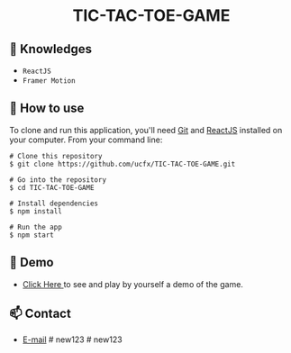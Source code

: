 <h1 align="center">TIC-TAC-TOE-GAME</h1>


## :rocket: Knowledges
 - `ReactJS`
 - `Framer Motion`

## :book: How to use
To clone and run this application, you'll need [Git](https://git-scm.com/downloads) and [ReactJS](https://react.dev/) installed on your computer. From your command line:

```
# Clone this repository
$ git clone https://github.com/ucfx/TIC-TAC-TOE-GAME.git

# Go into the repository
$ cd TIC-TAC-TOE-GAME

# Install dependencies
$ npm install

# Run the app
$ npm start
```
## :link: Demo
  - <a target="_blank" href="https://ucfx.github.io/TIC-TAC-TOE-GAME/"> Click Here </a> to see and play by yourself a demo of the game.

## :mailbox: Contact
  - <a target="_blank" href="mailto:ucefhammadi@gmail.com">E-mail</a>
#   n e w 1 2 3  
 # new123
